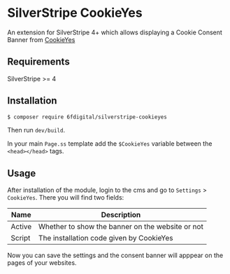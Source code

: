 # SilverStripe CookieYes

An extension for SilverStripe 4+ which allows displaying a Cookie Consent Banner from [CookieYes](https://cookieyes.com)

## Requirements

SilverStripe >= 4

## Installation
```bash
$ composer require 6fdigital/silverstripe-cookieyes
```

Then run `dev/build`.

In your main `Page.ss` template add the `$CookieYes` variable between the `<head></head>` tags.

## Usage

After installation of the module, login to the cms and go to `Settings` > `CookieYes`. There you will find two fields:

|Name|Description|
|---|---|
|Active|Whether to show the banner on the website or not|
|Script|The installation code given by CookieYes|

Now you can save the settings and the consent banner will apppear on the pages of your websites.
